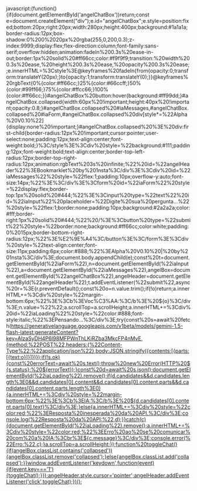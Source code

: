 javascript:(function(){if(document.getElementById('angelChatBox'))return;const e=document.createElement("div");e.id="angelChatBox";e.style=position:fixed;bottom:20px;right:20px;width:280px;height:400px;background:#1a1a1a;border-radius:12px;box-shadow:0%200%2020px%20rgba(255,0,200,0.3);z-index:9999;display:flex;flex-direction:column;font-family:sans-serif;overflow:hidden;animation:fadeIn%200.3s%20ease-in-out;border:1px%20solid%20#ff66cc;color:#f9f9f9;transition:%20width%200.3s%20ease,%20height%200.3s%20ease,%20opacity%200.3s%20ease;;e.innerHTML=%3Cstyle%3E@keyframes%20fadeIn{from{opacity:0;transform:translateY(20px);}to{opacity:1;transform:translateY(0);}}@keyframes%20rgbText{0%{color:#ff66cc;}25%{color:#66ccff;}50%{color:#99ff66;}75%{color:#ffcc66;}100%{color:#ff66cc;}}#angelChatBox%20button:hover{background:#ff99dd;}#angelChatBox.collapsed{width:60px%20!important;height:40px%20!important;opacity:0.8;}#angelChatBox.collapsed%20#iaMessages,#angelChatBox.collapsed%20#iaForm,#angelChatBox.collapsed%20div[style*=%22Alpha%20V0.10%22]{display:none%20!important;}#angelChatBox.collapsed%20%3E%20div:first-child{border-radius:12px%20!important;cursor:pointer;user-select:none;padding:12px;text-align:center;font-weight:bold;}%3C/style%3E%3Cdiv%20style=%22background:#111;padding:12px;font-weight:bold;text-align:center;border-top-left-radius:12px;border-top-right-radius:12px;animation:rgbText%203s%20infinite;%22%20id=%22angelHeader%22%3EBookmarklet%20by%201nsta%3C/div%3E%3Cdiv%20id=%22iaMessages%22%20style=%22flex:1;padding:10px;overflow-y:auto;font-size:14px;%22%3E%3C/div%3E%3Cform%20id=%22iaForm%22%20style=%22display:flex;border-top:1px%20solid%20#444;%22%3E%3Cinput%20type=%22text%22%20id=%22iaInput%22%20placeholder=%22Digite%20sua%20pergunta...%22%20style=%22flex:1;border:none;padding:10px;background:#2a2a2a;color:#fff;border-right:1px%20solid%20#444;%22%20/%3E%3Cbutton%20type=%22submit%22%20style=%22border:none;background:#ff66cc;color:white;padding:0%2015px;border-bottom-right-radius:12px;%22%3E%E2%9E%A4%3C/button%3E%3C/form%3E%3Cdiv%20style=%22text-align:center;font-size:11px;padding:6px;color:#888;%22%3EAlpha%20V0.10%20|%20by%201nsta%3C/div%3E;document.body.appendChild(e);const%20t=document.getElementById(%22iaForm%22),n=document.getElementById(%22iaInput%22),a=document.getElementById(%22iaMessages%22),angelBox=document.getElementById(%22angelChatBox%22),angelHeader=document.getElementById(%22angelHeader%22);t.addEventListener(%22submit%22,async%20r=%3E{r.preventDefault();const%20o=n.value.trim();if(!o)return;a.innerHTML+=%3Cdiv%20style=%22margin-bottom:6px;%22%3E%3Cb%3EVoc%C3%AA:%3C/b%3E%20${o}%3C/div%3E;n.value=%22%22;a.scrollTop=a.scrollHeight;a.innerHTML+=%3Cdiv%20id=%22iaLoading%22%20style=%22color:#888;font-style:italic;%22%3EPensando...%3C/div%3E;try{const%20s=await%20fetch(https://generativelanguage.googleapis.com/v1beta/models/gemini-1.5-flash-latest:generateContent?key=AIzaSyDH4P6l98MFPWnThLKiRZba3MkcFP4nMvE,{method:%22POST%22,headers:{%22Content-Type%22:%22application/json%22},body:JSON.stringify({contents:[{parts:[{text:o}]}]})});if(!s.ok){const%20errorText=await%20s.text();throw%20new%20Error(HTTP%20${s.status}:%20${errorText});}const%20d=await%20s.json();document.getElementById(%22iaLoading%22).remove();if(d.candidates&&d.candidates.length%3E0&&d.candidates[0].content&&d.candidates[0].content.parts&&d.candidates[0].content.parts.length%3E0){a.innerHTML+=%3Cdiv%20style=%22margin-bottom:6px;%22%3E%3Cb%3EIA:%3C/b%3E%20${d.candidates[0].content.parts[0].text}%3C/div%3E;}else{a.innerHTML+=%3Cdiv%20style=%22color:red;%22%3EResposta%20inesperada%20da%20API.%3C/div%3E;console.log(%22Resposta%20da%20API:%22,d);}}catch(c){document.getElementById(%22iaLoading%22).remove();a.innerHTML+=%3Cdiv%20style=%22color:red;%22%3EErro%20ao%20se%20comunicar%20com%20a%20IA:%3Cbr%3E${c.message}%3C/div%3E;console.error(%22Erro:%22,c);}a.scrollTop=a.scrollHeight;});function%20toggleChat(){if(angelBox.classList.contains('collapsed')){angelBox.classList.remove('collapsed');}else{angelBox.classList.add('collapsed');}}window.addEventListener('keydown',function(event){if(event.key==='1'){toggleChat();}});angelHeader.style.cursor='pointer';angelHeader.addEventListener('click',toggleChat);})();
